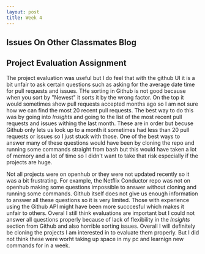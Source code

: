 ```yaml
---
layout: post
title: Week 4
---
```


## Issues On Other Classmates Blog



## Project Evaluation Assignment

The project evaluation was useful but I do feel that with the github UI it is a bit unfair to ask certain questions such as asking for 
the average date time for pull requests and issues. THe sorting in Github is not good because when you sort by "Newest" it sorts it by the wrong factor.
On the top it would sometimes show pull requests accepted months ago so I am not sure how we can find the most 20 recent pull requests. 
The best way to do this was by going into _Insights_ and going to the list of the most recent pull requests and issues withing the last month. 
These are in order but becuse Github only lets us look up to a month it sometimes had less than 20 pull requests or issues so I just stuck with those.
One of the best ways to answer many of these questions would have been by cloning the repo and running some commands straight from bash but this would have
taken a lot of memory and a lot of time so I didn't want to take that risk especially if the projects are huge.


Not all projects were on openhub or they were not updated recently so it was a bit frustrating. For example, the Netflix Conductor repo was not 
on openhub making some questions impossible to answer without cloning and running some commands. Github itself does not give us enough information 
to answer all these questions so it is very limited. Those with experience using the Github API might have been more succcesful which makes it unfair to others. 
Overal I still think evaluations are important but I could not answer all questions properly because of lack of flexibility in the _Insights_
section from Github and also horrible sorting issues. Overall I will definitely be cloning the projects I am interested in to evaluate them properly. But I did not 
think these were worht taking up space in my pc and learnign new commands for in a week.


